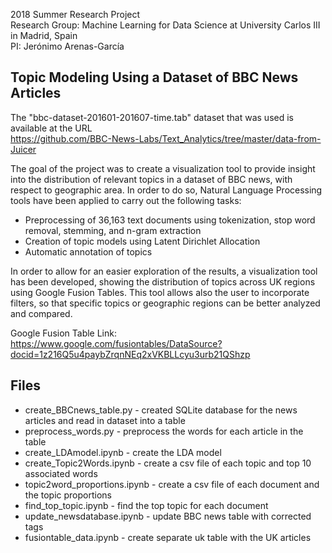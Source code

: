 2018 Summer Research Project    
Research Group: Machine Learning for Data Science  at University Carlos III in Madrid, Spain     
PI: Jerónimo Arenas-García    

Topic Modeling Using a Dataset of BBC News Articles
---------------------------------------------------
The "bbc-dataset-201601-201607-time.tab" dataset that was used is available at the URL   
https://github.com/BBC-News-Labs/Text_Analytics/tree/master/data-from-Juicer  

The goal of the project was to create a visualization tool to provide insight into the distribution of relevant topics in a dataset of BBC news, with respect to geographic area. In order to do so, Natural Language Processing tools have been applied to carry out the following tasks:
- Preprocessing of 36,163 text documents using tokenization, stop word removal, stemming, and n-gram extraction
- Creation of topic models using Latent Dirichlet Allocation 
- Automatic annotation of topics   

In order to allow for an easier exploration of the results, a visualization tool has been developed, showing the distribution of topics across UK regions using Google Fusion Tables. This tool allows also the user to incorporate filters, so that specific topics or geographic regions can be better analyzed and compared.

Google Fusion Table Link:
https://www.google.com/fusiontables/DataSource?docid=1z216Q5u4paybZrqnNEq2xVKBLLcyu3urb21QShzp

Files 
-----
- create_BBCnews_table.py - created SQLite database for the news articles and read in dataset into a table
- preprocess_words.py - preprocess the words for each article in the table
- create_LDAmodel.ipynb - create the LDA model 
- create_Topic2Words.ipynb - create a csv file of each topic and top 10 associated words
- topic2word_proportions.ipynb - create a csv file of each document and the topic proportions
- find_top_topic.ipynb - find the top topic for each document
- update_newsdatabase.ipynb - update BBC news table with corrected tags
- fusiontable_data.ipynb - create separate uk table with the UK articles
